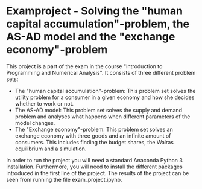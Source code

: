 # Examproject - Solving the "human capital accumulation"-problem, the AS-AD model and the "exchange economy"-problem

This project is a part of the exam in the course "Introduction to Programming and Numerical Analysis". It consists of three different problem sets:

* The "human capital accumulation"-problem: This problem set solves the utility problem for a consumer in a given economy and how she decides whether to work or not.
* The AS-AD model: This problem set solves the supply and demand problem and analyses what happens when different parameters of the model changes. 
* The "Exchange economy"-problem: This problem set solves an exchange economy with three goods and an infinite amount of consumers. This includes finding the budget shares, the Walras equilibrium and a simulation.

In order to run the project you will need a standard Anaconda Python 3 installation. Furthermore, you will need to install the different packages introduced in the first line of the project. The results of the project can be seen from running the file exam_project.ipynb.
